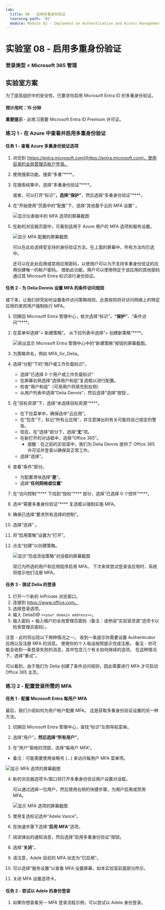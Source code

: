 ```yaml
---
lab:
  title: 08 - 启用多重身份验证
  learning path: '02'
  module: Module 02 - Implement an Authentication and Access Management Solution
---
```


# 实验室 08 - 启用多重身份验证

### 登录类型 = Microsoft 365 管理

## 实验室方案

为了提高组织中的安全性，已要求你启用 Microsoft Entra ID 的多重身份验证。

#### 预计用时：15 分钟

**重要提示** - 此练习需要 Microsoft Entra ID Premium 许可证。

### 练习 1 - 在 Azure 中查看并启用多重身份验证

#### 任务 1 - 查看 Azure 多重身份验证选项

1. 浏览到 [https://entra.microsoft.com](https://entra.microsoft.com)，使用目录的全局管理员帐户登录。

2. 使用搜索功能，搜索“多重”****。

3. 在搜索结果中，选择“多重身份验证”****。

    或者，可以打开“标识”****，选择“保护”****，然后选择“多重身份验证”****。

4. 在“开始使用”页面中的“配置”下，选择“其他基于云的 MFA 设置” 。

    ![显示仪表板中的 MFA 选项的屏幕截图](./media/lp2-mod1-set-additional-mfa-settings.png)

5. 在新的浏览器页面中，可看到适用于 Azure 用户的 MFA 选项和服务设置。

    ![显示 MFA 配置的屏幕截图](./media/lp2-mod1-mfa-settings.png)

    可以在此处选择受支持的身份验证方法，在上面的屏幕中，所有方法均已选中。

    还可以在此处启用或禁用应用密码，以使用户可以为不支持多重身份验证的应用创建唯一的帐户密码。 借助此功能，用户可以使用特定于该应用的其他密码通过其 Microsoft Entra 标识进行身份验证。

#### 任务 2 - 为 Delia Dennis 设置 MFA 的条件访问规则

接下来，让我们研究如何设置条件访问策略规则，此类规则将对访问网络上的特定应用的来宾用户强制执行 MFA。

1. 切换回 Microsoft Entra 管理中心，依次选择“标识”****、“保护”****、“条件访问”****。

2. 在菜单中选择“+ 新建策略”。 从下拉列表中选择“+ 创建新策略”****。

    ![突出显示 Microsoft Entra 管理中心中的“新建策略”按钮的屏幕截图。](./media/lp2-mod1-azure-ad-conditional-access-policy.png)

3. 为策略命名，例如 MFA_for_Delia。

4. 选择“分配”下的“用户或工作负载标识”。

    - 选择“已选择 0 个用户或工作负载标识”  
    - 在屏幕右侧选择“选择用户和组”复选框以进行配置。
    - 检查“用户和组”（可用用户将填充到右侧）
    - 从用户列表中选择“Delia Dennis”，然后选择“选择”按钮 。

5. 在“目标资源”下，选择“未选择目标资源”****。

   - 在下拉菜单中，确保选中“云应用”。
   - 在“包含”下，标记“所有云应用”，并注意弹出的有关可能将自己锁定的警告。 
   - 现在，在“选择”部分下，选择“**无**”项。
   - 在新打开的对话框中，选择“Office 365”。
      - 提醒：在之前的实验室中，我们为 Delia Dennis 提供了 Office 365 许可证并登录以确保其正常工作。
   - 选择“选择”。

6. 查看“条件”部分。

   - 为配置滑块选择“**是**”。
   - 选择“**任何网络或位置**”

7. 在“访问控制”**** 下找到“授权”**** 部分，选择“已选择 0 个控件”****。

8. 选中“需要多重身份验证”**** 复选框以强制实施 MFA。

9. 确保已选择“要求所有选择的控制”。

10. 选择“选择”  。

11. 将“启用策略”设置为“打开”。

12. 点击“创建”以创建策略。

    ![显示“完成添加策略”对话框的屏幕截图](./media/lp2-mod1-conditional-access-new-policy-complete.png)

    现已为所选的用户和应用程序启用 MFA。 下次来宾尝试登录该应用时，系统将提示他们注册 MFA。

#### 任务 3 - 测试 Delia 的登录

1. 打开一个新的 InPrivate 浏览窗口。
2. 连接到 https://www.office.com。
3. 选择登录选项。
4. 输入 DeliaD@ `<<your domain address>>`。
5. 输入密码 = 输入租户的全局管理员密码（备注：请参阅“实验室资源”选项卡以检索管理员密码）。

注意 - 此时将出现以下两种情况之一。  收到一条提示你需要设置 Authenticator 应用以及注册 MFA 的消息。  使用你的个人电话按照提示完成注册。  备注 - 你可能会收到一条登录失败的消息，其中包含几个有关如何继续的选项。  在这种情况下，选择“重试”。

可以看到，由于我们为 Delia 创建了条件访问规则，因此需要进行 MFA 才可启动 Office 365 主页。

### 练习 2 - 配置登录所需的 MFA

#### 任务 1 - 配置 Microsoft Entra 每用户 MFA

最后，我们介绍如何为用户帐户配置 MFA。 这是获取多重身份验证设置的另一种方法。

1. 切换回 Microsoft Entra 管理中心，查找“标识”左侧导航菜单。

2. 选择“用户”****，然后选择“所有用户”****。

3. 在“用户”窗格的顶部，选择“每用户 MFA”。
  - 备注：可能需要使用省略号 (...) 来访问每用户 MFA 菜单项。

   ![显示 MFA 选项的屏幕截图](./media/lp2-mod1-users-mfa.png)

4. 新的浏览器选项卡/窗口将打开多重身份验证用户设置对话框。

   可以通过选择一位用户，然后使用右侧的快捷步骤，为用户启用或禁用 MFA。

   ![显示 MFA 选项的屏幕截图](./media/lp2-mod1-mfa-service-settings-and-users.png)

5. 使用复选标记选中“Adele Vance”。
6. 在快速步骤下选择“**启用 MFA**”选项。
7. 阅读弹出的通知消息，然后选择“启用多重身份验证”按钮。
8. 选择“**关闭**”。
9. 请注意，Adele 目前的 MFA 状态为“已启用”。
10. 可以选择“服务设置”以查看 MFA 设置屏幕，如本实验室前面部分所示。
11. 关闭 MFA 设置选项卡。

#### 任务 2 - 尝试以 Adele 的身份登录

1. 如果你想查看另一 MFA 登录流程示例，可以尝试以 Adele 身份登录。
